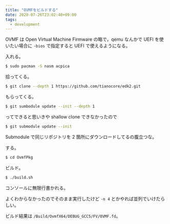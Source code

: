 ```yaml
---
title: "OVMFをビルドする"
date: 2020-07-26T23:02:40+09:00
tags:
  - development
---
```


OVMF は Open Virtual Machine Firmware の略で，qemu
なんかで UEFI を使いたい場合に `-bios` で指定すると UEFI で使えるようになる。

入れる。

```bash
$ sudo pacman -S nasm acpica
```

拾ってくる。

```bash
$ git clone --depth 1 https://github.com/tianocore/edk2.git
```

もらってくる。

```bash
$ git sumbodule update --init --depth 1
```

ってできると思いきや shallow clone できなかったので

```bash
$ git submodule update --init
```

Submodule で同じリポジトリを 2 箇所にダウンロードしてるの腹立つな。

する。

```bash
$ cd OvmfPkg
```

ビルド。

```bash
$ ./build.sh
```

コンソールに無限行書かれる。

よくわからなかったのでそのまま実行したけど `-n 4` とかやれば並列でいけたらしい。

ビルド結果は `/Build/OvmfX64/DEBUG_GCC5/FV/OVMF.fd`。
